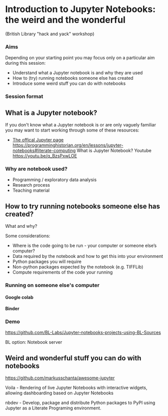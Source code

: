 # Introduction to Jupyter Notebooks: the weird and the wonderful 
(British Library "hack and yack" workshop) 

### Aims 

Depending on your starting point you may focus only on a particular aim during this session:

- Understand what a Jupyter notebook is and why they are used 
- How to (try) running notebooks someone else has created
- Introduce some weird stuff you can do with notebooks

### Session format 



## What is a Jupyter notebook?

If you don't know what a Jupyter notebook is or are only vaguely familiar you may want to start working through some of these resources:

- [The offical Jupyter page](https://jupyter.org/)
https://programminghistorian.org/en/lessons/jupyter-notebooks#literate-computing 
What is Jupyter Notebook? Youtube https://youtu.be/q_BzsPxwLOE 

### Why are notebook used? 

- Programming / exploratory data analysis 
- Research process
- Teaching material 



## How to try running notebooks someone else has created?
What and why?

Some considerations:
- Where is the code going to be run - your computer or someone else’s computer?
- Data required by the notebook and how to get this into your environment 
- Python packages you will require 
- Non-python packages expected by the notebook (e.g. TIFFLib)
- Compute requirements of the code your running 

### Running on someone else's computer 

#### Google colab 
#### Binder 


### Demo 
https://github.com/BL-Labs/Jupyter-notebooks-projects-using-BL-Sources 

BL option: 
Notebook server 


## Weird and wonderful stuff you can  do with notebooks 

https://github.com/markusschanta/awesome-jupyter


Voila - Rendering of live Jupyter Notebooks with interactive widgets, allowing dashboarding based on Jupyter Notebooks

nbdev - Develop, package and distribute Python packages to PyPI using Jupyter as a Literate Programing environment.



